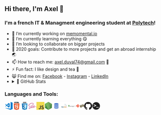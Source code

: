 ## Hi there, I'm Axel 👋

### I'm a french IT & Managment engineering student at [Polytech][polyurl]!

- 🔭 I’m currently working on [memomental.io][memoapp]
- 🌱 I’m currently learning everything 😋
- 👯 I’m looking to collaborate on bigger projects
- 🥅 2020 goals: Contribute to more projects and get an abroad internship 🌏
- 📫 How to reach me: axel.duval74@gmail.com 📧
- ⚡ Fun fact: I like design and tea 🍵
- 😸 Find me on: [Facebook][facebookurl] - [Instagram][instaurl] - [LinkedIn][linkedinurl]
- <details>
  <summary>📍 GitHub Stats</summary>
  <img align="left" alt="Axel-Duval GitHub Stats" src="https://github-readme-stats.codestackr.vercel.app/api?username=Axel-Duval&show_icons=true&hide_border=true" />
</details>

### Languages and Tools:

<img align="left" alt="Visual Studio Code" width="26px" src="https://raw.githubusercontent.com/github/explore/80688e429a7d4ef2fca1e82350fe8e3517d3494d/topics/visual-studio-code/visual-studio-code.png" />
<img align="left" alt="HTML5" width="26px" src="https://raw.githubusercontent.com/github/explore/80688e429a7d4ef2fca1e82350fe8e3517d3494d/topics/html/html.png" />
<img align="left" alt="CSS3" width="26px" src="https://raw.githubusercontent.com/github/explore/80688e429a7d4ef2fca1e82350fe8e3517d3494d/topics/css/css.png" />
<img align="left" alt="Sass" width="26px" src="https://raw.githubusercontent.com/github/explore/80688e429a7d4ef2fca1e82350fe8e3517d3494d/topics/sass/sass.png" />
<img align="left" alt="JavaScript" width="26px" src="https://raw.githubusercontent.com/github/explore/80688e429a7d4ef2fca1e82350fe8e3517d3494d/topics/javascript/javascript.png" />
<img align="left" alt="Node.js" width="26px" src="https://raw.githubusercontent.com/github/explore/80688e429a7d4ef2fca1e82350fe8e3517d3494d/topics/nodejs/nodejs.png" />
<img align="left" alt="SQL" width="26px" src="https://raw.githubusercontent.com/github/explore/80688e429a7d4ef2fca1e82350fe8e3517d3494d/topics/sql/sql.png" />
<img align="left" alt="MySQL" width="26px" src="https://raw.githubusercontent.com/github/explore/80688e429a7d4ef2fca1e82350fe8e3517d3494d/topics/mysql/mysql.png" />
<img align="left" alt="MongoDB" width="26px" src="https://raw.githubusercontent.com/github/explore/80688e429a7d4ef2fca1e82350fe8e3517d3494d/topics/mongodb/mongodb.png" />
<img align="left" alt="Git" width="26px" src="https://raw.githubusercontent.com/github/explore/80688e429a7d4ef2fca1e82350fe8e3517d3494d/topics/git/git.png" />
<img align="left" alt="GitHub" width="26px" src="https://raw.githubusercontent.com/github/explore/78df643247d429f6cc873026c0622819ad797942/topics/github/github.png" />
<img align="left" alt="Terminal" width="26px" src="https://raw.githubusercontent.com/github/explore/80688e429a7d4ef2fca1e82350fe8e3517d3494d/topics/terminal/terminal.png" />




[memoapp]: http://www.memomental.io
[polyurl]: https://www.polytech.umontpellier.fr/formation/cycle-ingenieur/informatique-et-gestion
[linkedinurl]: https://www.linkedin.com/in/axel-duval-18893a164/
[facebookurl]: https://www.facebook.com/marmotteaxel/
[instaurl]: https://www.instagram.com/axel.duval/?hl=fr
